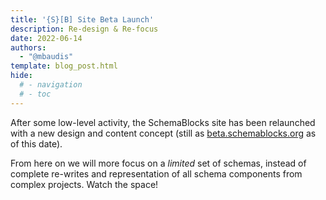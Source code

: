 ```yaml
---
title: '{S}[B] Site Beta Launch'
description: Re-design & Re-focus
date: 2022-06-14
authors:
  - "@mbaudis"
template: blog_post.html
hide:
  # - navigation
  # - toc
---
```


After some low-level activity, the SchemaBlocks site has been
relaunched with a new design and content concept (still as [beta.schemablocks.org](http://beta.schemablocks.org) as of this date).

<!--more-->

From here on we will more focus on a _limited_ set of schemas, instead of complete re-writes and representation of all schema components from complex projects. Watch the space!